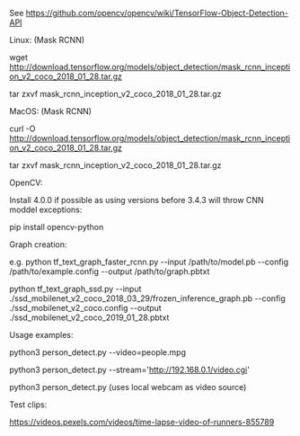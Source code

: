 See https://github.com/opencv/opencv/wiki/TensorFlow-Object-Detection-API

Linux: (Mask RCNN)

wget http://download.tensorflow.org/models/object_detection/mask_rcnn_inception_v2_coco_2018_01_28.tar.gz

tar zxvf mask_rcnn_inception_v2_coco_2018_01_28.tar.gz

MacOS: (Mask RCNN)

curl -O http://download.tensorflow.org/models/object_detection/mask_rcnn_inception_v2_coco_2018_01_28.tar.gz

tar zxvf mask_rcnn_inception_v2_coco_2018_01_28.tar.gz

OpenCV:

Install 4.0.0 if possible as using versions before 3.4.3 will throw CNN moddel exceptions:

pip install opencv-python

Graph creation:

e.g. python tf_text_graph_faster_rcnn.py --input /path/to/model.pb --config /path/to/example.config --output /path/to/graph.pbtxt

python tf_text_graph_ssd.py --input ./ssd_mobilenet_v2_coco_2018_03_29/frozen_inference_graph.pb --config ./ssd_mobilenet_v2_coco.config --output ./ssd_mobilenet_v2_coco_2019_01_28.pbtxt

Usage examples:

python3 person_detect.py --video=people.mpg

python3 person_detect.py --stream='http://192.168.0.1/video.cgi'

python3 person_detect.py  (uses local webcam as video source)

Test clips:

https://videos.pexels.com/videos/time-lapse-video-of-runners-855789
